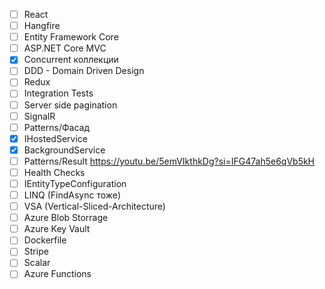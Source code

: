- [ ] React
- [ ] Hangfire
- [ ] Entity Framework Core
- [ ] ASP.NET Core MVC
- [x] Concurrent коллекции
- [ ] DDD - Domain Driven Design
- [ ] Redux
- [ ] Integration Tests
- [ ] Server side pagination
- [ ] SignalR
- [ ] Patterns/Фасад
- [x] IHostedService
- [x] BackgroundService
- [ ] Patterns/Result https://youtu.be/5emVIkthkDg?si=IFG47ah5e6qVb5kH
- [ ] Health Checks
- [ ] IEntityTypeConfiguration<T>
- [ ] LINQ (FindAsync тоже)
- [ ] VSA (Vertical-Sliced-Architecture)
- [ ] Azure Blob Storrage
- [ ] Azure Key Vault
- [ ] Dockerfile
- [ ] Stripe
- [ ] Scalar
- [ ] Azure Functions